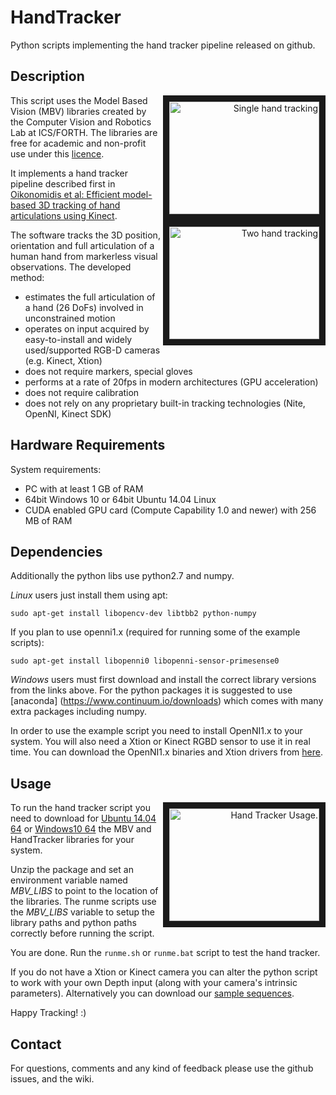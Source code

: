 # HandTracker

Python scripts implementing the hand tracker pipeline released on github.

## Description

<a href="http://www.youtube.com/watch?feature=player_embedded&v=Fxa43qcm1C4" target="_blank" align="right"><img src="http://img.youtube.com/vi/Fxa43qcm1C4/0.jpg" alt="Single hand tracking" width="240" height="180" border="10" align="right" /></a> 
<a href="http://www.youtube.com/watch?feature=player_embedded&v=e3G9soCdIbc" target="_blank" align="right"><img src="http://img.youtube.com/vi/e3G9soCdIbc/0.jpg" alt="Two hand tracking" width="240" height="180" border="10" align="right" /></a> 

This script uses the Model Based Vision (MBV) libraries created by the Computer Vision and Robotics Lab at ICS/FORTH. The libraries are free for academic and non-profit use under this [licence](licence.txt).

It implements a hand tracker pipeline described first in [Oikonomidis et al: Efficient model-based 3D tracking of hand articulations using Kinect](http://users.ics.forth.gr/~argyros/mypapers/2011_09_bmvc_kinect_hand_tracking.pdf).


The software tracks the 3D position, orientation and full articulation of a human hand from markerless visual observations. The developed method:

 * estimates the full articulation of a hand (26 DoFs)  involved in unconstrained motion
 * operates on input acquired by easy-to-install and widely used/supported RGB-D cameras (e.g. Kinect, Xtion)
 * does not require markers, special gloves
 * performs at a rate of 20fps in modern architectures (GPU acceleration)
 * does not require calibration
 * does not rely on any proprietary built-in tracking technologies (Nite, OpenNI, Kinect SDK)

## Hardware Requirements

System requirements:
 - PC with at least 1 GB of RAM
 - 64bit Windows 10 or 64bit Ubuntu 14.04 Linux
 - CUDA enabled GPU card (Compute Capability 1.0 and newer) with 256 ΜΒ of RAM


## Dependencies

Additionally the python libs use python2.7 and numpy.

*Linux* users just install them using apt:

```
sudo apt-get install libopencv-dev libtbb2 python-numpy
```

If you plan to use openni1.x (required for running some of the example scripts):

```
sudo apt-get install libopenni0 libopenni-sensor-primesense0 
```

*Windows* users must first download and install the correct library versions from the links above. For the python packages it is suggested to use [anaconda] (https://www.continuum.io/downloads) which comes with many extra packages including numpy.

In order to use the example script you need to install OpenNI1.x to your system. You will also need a Xtion or Kinect RGBD sensor to use it in real time. You can download the OpenNI1.x binaries and Xtion drivers from [here](http://cvrlcode.ics.forth.gr/web_share/OpenNI/OpenNI_SDK/OpenNI_1.x).

## Usage

<a href="http://www.youtube.com/watch?feature=player_embedded&v=t1ZHzJiRJw4" target="_blank" align="right"><img src="http://img.youtube.com/vi/t1ZHzJiRJw4/0.jpg" alt="Hand Tracker Usage." width="240" height="180" border="10" align="right" /></a> 
To run the hand tracker script you need to download for [Ubuntu 14.04 64](http://cvrlcode.ics.forth.gr/files/mbv/v1.0/MBV_PythonAPI_1.0.zip) or [Windows10 64](http://cvrlcode.ics.forth.gr/files/mbv/v1.0/MBV_PythonAPI_1.0.zip) the MBV and HandTracker libraries for your system. 

Unzip the package and set an environment variable named *MBV_LIBS* to point to the location of the libraries. The runme scripts use the *MBV_LIBS* variable to setup the library paths and python paths correctly before running the script.

You are done. Run the `runme.sh` or `runme.bat` script to test the hand tracker. 

If you do not have a Xtion or Kinect camera you can alter the python script to work with your own Depth input (along with your camera's intrinsic parameters). 
Alternatively you can download our [sample sequences](http://cvrlcode.ics.forth.gr/web_share/PFHandTracker/oni_sequences.zip).  

Happy Tracking! :) 


## Contact

For questions, comments and any kind of feedback please use the github issues, and the wiki. 

